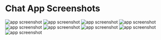 # Chat App Screenshots

<img src="screenshots/1714592258041.jpg" alt="app screenshot">
<img src="screenshots/1714592258133.jpg" alt="app screenshot">
<img src="screenshots/1714592258113.jpg" alt="app screenshot">
<img src="screenshots/1714592258093.jpg" alt="app screenshot">
<img src="screenshots/1714592258074.jpg" alt="app screenshot">
<img src="screenshots/1714592258059.jpg" alt="app screenshot">

<img src="screenshots/Screenshot 2024-05-02 014925.png" alt="app screenshot">
<img src="screenshots/Screenshot 2024-05-02 014956.png" alt="app screenshot">
<img src="screenshots/Screenshot 2024-05-02 015015.png" alt="app screenshot">
